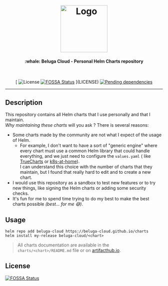 <!-- markdownlint-disable MD033 -->
<h1 align="center">
  <a href="https://github.com/beluga-cloud">
    <img src="https://github.com/beluga-cloud/.github/raw/main/assets/logo_400px.png" alt="Logo" width="150" height="150">
  </a>
</h1>

<h4 align="center">:whale: Beluga Cloud - Personal Helm Charts repository</h4>

<div align="center">
  <br/>

[
![License](https://img.shields.io/github/license/beluga-cloud/charts?logo=git&logoColor=white&logoWidth=20)
[![FOSSA Status](https://app.fossa.com/api/projects/git%2Bgithub.com%2Fbeluga-cloud%2Fcharts.svg?type=shield)](https://app.fossa.com/projects/git%2Bgithub.com%2Fbeluga-cloud%2Fcharts?ref=badge_shield)
](LICENSE)
[
![Pending dependencies](https://img.shields.io/github/issues-pr/beluga-cloud/charts/type:%20dependencies?label=dependencies&logo=renovatebot&logoWidth=20&style=flat)
](https://github.com/beluga-cloud/charts/pulls?q=is%3Apr+is%3Aopen+label%3A%22type%3A+dependencies%22)

</div>

---

## Description

This repository contains all Helm charts that I use personally and that I maintain.  
_Why maintaining these charts_ will you ask ? There is several reasons:

- Some charts made by the community are not what I expect of the usage of Helm.
    - For example, I don't want to have a sort of "generic engine" where every chart must use a common Helm library
      that could handle everything, and we just need to configure the `values.yaml` (
      like [TrueCharts](https://github.com/truecharts/charts) or [k8s-at-home](https://github.com/k8s-at-home)).  
      I can understand this choice with the number of charts that they maintain, but I found that really hard to edit
      and to create a new chart.
- I would use this repository as a sandbox to test new features or to try new things, like signing the Helm charts or
  adding some security checks.
- It's fun for me to spend time trying to do my best to make the best charts possible _(best... for me 😅)_.

## Usage

```shell
helm repo add beluga-cloud https://beluga-cloud.github.io/charts
helm install my-release beluga-cloud/<chart>
```

> All charts documentation are available in the `charts/<chart>/README.md` file or
> on [artifacthub.io](https://artifacthub.io/packages/search?page=1&ts_query_web=beluga-cloud).


## License
[![FOSSA Status](https://app.fossa.com/api/projects/git%2Bgithub.com%2Fbeluga-cloud%2Fcharts.svg?type=large)](https://app.fossa.com/projects/git%2Bgithub.com%2Fbeluga-cloud%2Fcharts?ref=badge_large)